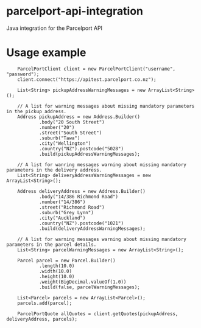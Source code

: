 # parcelport-api-integration
Java integration for the Parcelport API

# Usage example

		ParcelPortClient client = new ParcelPortClient("username", "password");
		client.connect("https://apitest.parcelport.co.nz");
		
		List<String> pickupAddressWarningMessages = new ArrayList<String>();
		
		// A list for warning messages about missing mandatory parameters in the pickup address.
		Address pickupAddress = new Address.Builder()
				.body("20 South Street")
				.number("20")
				.street("South Street")
				.suburb("Tawa")
				.city("Wellington")
				.country("NZ").postcode("5028")
				.build(pickupAddressWarningMessages);
		
		// A list for wanring messages warning about missing mandatory parameters in the delivery address.
		List<String> deliveryAddressWarningMessages = new ArrayList<String>();
		
		Address deliveryAddress = new Address.Builder()
				.body("14/386 Richmond Road")
				.number("14/386")
				.street("Richmond Road")
				.suburb("Grey Lynn")
				.city("Auckland")
				.country("NZ").postcode("1021")
				.build(deliveryAddressWarningMessages);
		
		// A list for warning messages warning about missing mandatory parameters in the parcel details.
		List<String> parcelWarningMessages = new ArrayList<String>();
		
		Parcel parcel = new Parcel.Builder()
				.length(10.0)
				.width(10.0)
				.height(10.0)
				.weight(BigDecimal.valueOf(1.0))
				.build(false, parcelWarningMessages);
		
		List<Parcel> parcels = new ArrayList<Parcel>();
		parcels.add(parcel);
		
		ParcelPortQuote allQuotes = client.getQuotes(pickupAddress, deliveryAddress, parcels);

